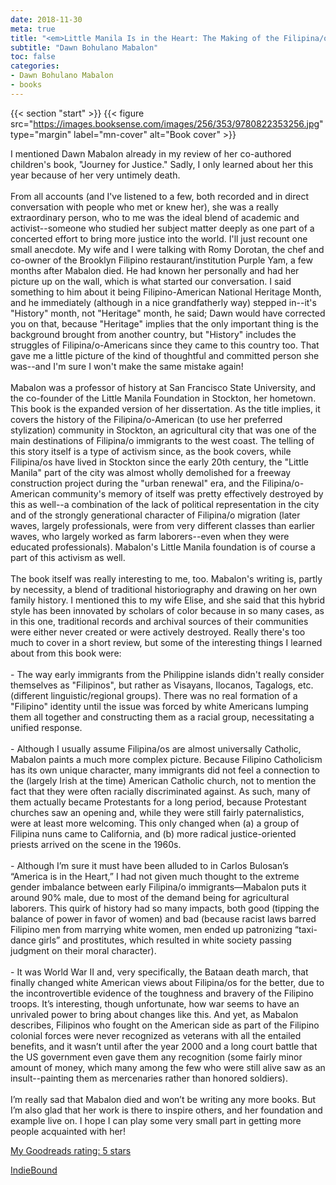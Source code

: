 ```yaml
---
date: 2018-11-30
meta: true
title: "<em>Little Manila Is in the Heart: The Making of the Filipina/o American Community in Stockton, California</em>"
subtitle: "Dawn Bohulano Mabalon"
toc: false
categories:
- Dawn Bohulano Mabalon
- books
---
```


{{< section "start" >}}
{{< figure src="https://images.booksense.com/images/256/353/9780822353256.jpg" type="margin" label="mn-cover" alt="Book cover" >}}

I mentioned Dawn Mabalon already in my review of her co-authored children's book, "Journey for Justice." Sadly, I only learned about her this year because of her very untimely death. <br /><br />From all accounts (and I've listened to a few, both recorded and in direct conversation with people who met or knew her), she was a really extraordinary person, who to me was the ideal blend of academic and activist--someone who studied her subject matter deeply as one part of a concerted effort to bring more justice into the world. I'll just recount one small anecdote. My wife and I were talking with Romy Dorotan, the chef and co-owner of the Brooklyn Filipino restaurant/institution Purple Yam, a few months after Mabalon died. He had known her personally and had her picture up on the wall, which is what started our conversation. I said something to him about it being Filipino-American National Heritage Month, and he immediately (although in a nice grandfatherly way) stepped in--it's "History" month, not "Heritage" month, he said; Dawn would have corrected you on that, because "Heritage" implies that the only important thing is the background brought from another country, but "History" includes the struggles of Filipina/o-Americans since they came to this country too. That gave me a little picture of the kind of thoughtful and committed person she was--and I'm sure I won't make the same mistake again!<br /><br />Mabalon was a professor of history at San Francisco State University, and the co-founder of the Little Manila Foundation in Stockton, her hometown. This book is the expanded version of her dissertation. As the title implies, it covers the history of the Filipina/o-American (to use her preferred stylization) community in Stockton, an agricultural city that was one of the main destinations of Filipina/o immigrants to the west coast. The telling of this story itself is a type of activism since, as the book covers, while Filipina/os have lived in Stockton since the early 20th century, the "Little Manila" part of the city was almost wholly demolished for a freeway construction project during the "urban renewal" era, and the Filipina/o-American community's memory of itself was pretty effectively destroyed by this as well--a combination of the lack of political representation in the city and of the strongly generational character of Filipina/o migration (later waves, largely professionals, were from very different classes than earlier waves, who largely worked as farm laborers--even when they were educated professionals). Mabalon's Little Manila foundation is of course a part of this activism as well.<br /><br />The book itself was really interesting to me, too. Mabalon's writing is, partly by necessity, a blend of traditional historiography and drawing on her own family history. I mentioned this to my wife Elise, and she said that this hybrid style has been innovated by scholars of color because in so many cases, as in this one, traditional records and archival sources of their communities were either never created or were actively destroyed. Really there's too much to cover in a short review, but some of the interesting things I learned about from this book were:<br /><br />- The way early immigrants from the Philippine islands didn't really consider themselves as "Filipinos", but rather as Visayans, Ilocanos, Tagalogs, etc. (different linguistic/regional groups). There was no real formation of a "Filipino" identity until the issue was forced by white Americans lumping them all together and constructing them as a racial group, necessitating a unified response.<br /><br />- Although I usually assume Filipina/os are almost universally Catholic, Mabalon paints a much more complex picture. Because Filipino Catholicism has its own unique character, many immigrants did not feel a connection to the (largely Irish at the time) American Catholic church, not to mention the fact that they were often racially discriminated against. As such, many of them actually became Protestants for a long period, because Protestant churches saw an opening and, while they were still fairly paternalistics, were at least more welcoming. This only changed when (a) a group of Filipina nuns came to California, and (b) more radical justice-oriented priests arrived on the scene in the 1960s.<br /><br />- Although I’m sure it must have been alluded to in Carlos Bulosan’s “America is in the Heart,” I had not given much thought to the extreme gender imbalance between early Filipina/o immigrants—Mabalon puts it around 90% male, due to most of the demand being for agricultural laborers. This quirk of history had so many impacts, both good (tipping the balance of power in favor of women) and bad (because racist laws barred Filipino men from marrying white women, men ended up patronizing “taxi-dance girls” and prostitutes, which resulted in white society passing judgment on their moral character).<br /><br />- It was World War II and, very specifically, the Bataan death march, that finally changed white American views about Filipina/os for the better, due to the incontrovertible evidence of the toughness and bravery of the Filipino troops. It’s interesting, though unfortunate, how war seems to have an unrivaled power to bring about changes like this. And yet, as Mabalon describes, Filipinos who fought on the American side as part of the Filipino colonial forces were never recognized as veterans with all the entailed benefits, and it wasn’t until after the year 2000 and a long court battle that the US government even gave them any recognition (some fairly minor amount of money, which many among the few who were still alive saw as an insult--painting them as mercenaries rather than honored soldiers).<br /><br />I’m really sad that Mabalon died and won’t be writing any more books. But I’m also glad that her work is there to inspire others, and her foundation and example live on. I hope I can play some very small part in getting more people acquainted with her!<br />

[My Goodreads rating: 5 stars](https://www.goodreads.com/review/show/2587979687)  

[IndieBound](https://www.indiebound.org/book/9780822353256)
